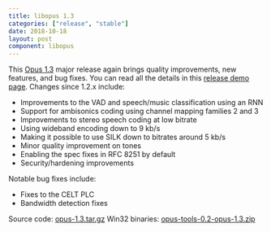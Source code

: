 ```yaml
---
title: libopus 1.3
categories: ["release", "stable"]
date: 2018-10-18
layout: post
component: libopus
---
```


This [Opus 1.3](https://archive.mozilla.org/pub/opus/opus-1.3.tar.gz) 
major release again brings quality improvements, new features, and bug fixes.
You can read all the details in this [release demo page](https://people.xiph.org/~jm/opus/opus-1.3/).
Changes since 1.2.x include:
- Improvements to the VAD and speech/music classification using an RNN
- Support for ambisonics coding using channel mapping families 2 and 3
- Improvements to stereo speech coding at low bitrate
- Using wideband encoding down to 9 kb/s
- Making it possible to use SILK down to bitrates around 5 kb/s
- Minor quality improvement on tones
- Enabling the spec fixes in RFC 8251 by default
- Security/hardening improvements

Notable bug fixes include:
- Fixes to the CELT PLC
- Bandwidth detection fixes

Source code: [opus-1.3.tar.gz](https://archive.mozilla.org/pub/opus/opus-1.3.tar.gz)
Win32 binaries: [opus-tools-0.2-opus-1.3.zip](https://archive.mozilla.org/pub/opus/win32/opus-tools-0.2-opus-1.3.zip)

